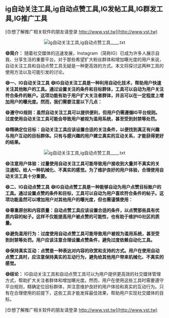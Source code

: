 ## **ig自动关注工具,ig自动点赞工具,IG发帖工具,IG群发工具,IG推广工具**

[😍想了解推广相关软件的朋友请登录 http://www.vst.tw](http://www.vst.tw)

 <center><img src="https://vst.tw/MP4/tuiguang/png/7.png" alt="ig自动关注工具,ig自动点赞工具____.txt"></center>

**😄简介：**
随着社交媒体的迅速发展，Instagram（简称IG）已成为许多人展示自我、分享生活的重要平台。对于那些希望扩大粉丝群体和增加曝光度的用户来说，自动关注工具和自动点赞工具无疑是一种更高效的方式。本文将探讨这两种工具的使用方法以及可能引发的讨论。

**😄一、IG自动关注工具**
**😄IG自动关注工具是一种利用自动化技术，帮助用户快速关注其他账户的工具。通过设置关注的条件和目标群体，工具可以自动为用户关注符合条件的账户。这项功能有助于用户扩大关注者群体，并且可以在一定程度上增加用户的曝光度。然而，我们需要注意以下几点：**

**😄遵守IG规则：虽然自动关注工具可以提供便利，但用户仍需遵循IG平台规则。过度使用自动关注工具可能会导致用户被视为滥用系统，甚至受到封禁等处罚。**

**😄精确定位目标：自动关注工具应该设置合适的关注条件，以便找到真正有兴趣与用户互动的目标群体。只有与感兴趣的用户建立真实的互动关系，才能获得更好的结果。**

 <center><img src="https://vst.tw/MP4/tuiguang/png/5.png" alt="ig自动关注工具,ig自动点赞工具____.txt"></center>

**😄注意用户体验：过量使用自动关注工具可能导致用户接收到大量并不真实的关注通知，给人一种机械化、不真实的感觉。为了维护良好的用户体验，合理使用自动关注工具十分重要。**

**😄二、IG自动点赞工具**
**😄IG自动点赞工具是一种能够自动为用户点赞目标账户的工具。通过设置点赞的条件和目标，工具可以自动为用户喜欢符合条件的帖子。这项功能虽然可以增加用户对其他用户的曝光度，但也需谨慎使用：**

**😄尊重原创和内容质量：自动点赞工具应该设置合适的条件，以点赞那些具有优质内容的帖子。这样不仅能提高用户被点赞的可能性，也有助于维护IG社区的质量。**

**😄避免滥用行为：过度使用自动点赞工具可能导致用户被视为滥用系统，甚至受到封禁等处罚。用户应该注意合理设置点赞条件，避免过度依赖自动化工具。**

**😄保持真实互动：点赞是一种表达对内容的欣赏和支持的方式。用户在使用自动点赞工具时，应注意保持真实的互动行为，避免给其他用户带来机械化、不真实的感觉。**

**😄结论：**
IG自动关注工具和自动点赞工具可以为用户提供更高效的社交媒体管理方式，帮助扩大关注者群体和增加曝光度。然而，用户在使用这些工具时需要遵守平台规则，精确定位目标群体，并注意维护良好的用户体验和真实的互动行为。只有在合理使用的前提下，这些工具才能发挥最佳效果，帮助用户实现社交媒体的目标。

[😍想了解推广相关软件的朋友请登录 http://www.vst.tw](http://www.vst.tw)



